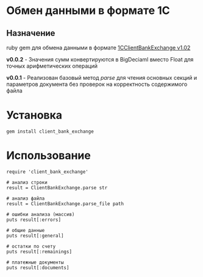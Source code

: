 # Обмен данными в формате 1С

## Назначение

ruby gem для обмена данными в формате [1CClientBankExchange v1.02](http://v8.1c.ru/edi/edi_stnd/100/101.htm)

**v0.0.2** - Значения сумм конвертируются в BigDeciaml вместо Float для точных арифметических операций

**v0.0.1** - Реализован базовый метод *parse* для чтения основных секций и параметров документа без проверок на корректность содержимого файла

# Установка

```
gem install client_bank_exchange
```

# Использование

```
require 'client_bank_exchange'

# анализ строки
result = ClientBankExchange.parse str

# анализ файла
result = ClientBankExchange.parse_file path

# ошибки анализа (массив)
puts result[:errors]

# общие данные
puts result[:general]

# остатки по счету
puts result[:remainings]

# платежные документы
puts result[:documents]
```
